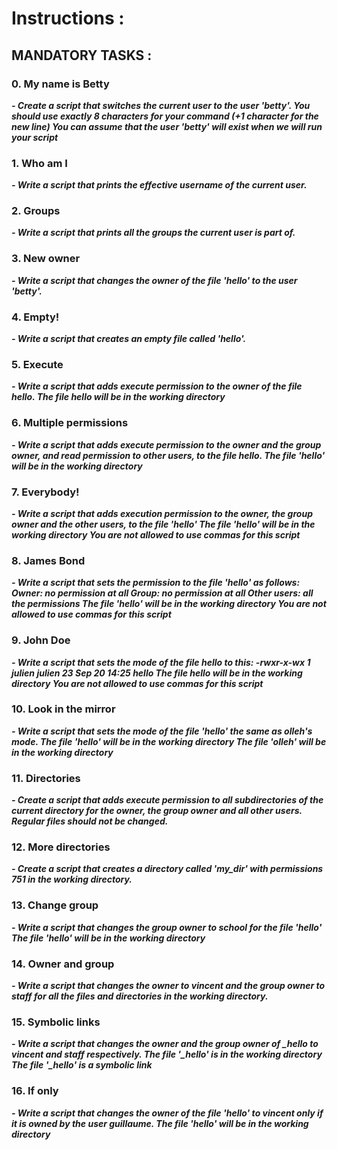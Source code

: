 # **Instructions :**

## **MANDATORY TASKS :**


### 0. My name is Betty

***- Create a script that switches the current user to the user 'betty'.
	You should use exactly 8 characters for your command (+1 character for the new line)
	You can assume that the user 'betty' will exist when we will run your script***


### 1. Who am I

***- Write a script that prints the effective username of the current user.***


### 2. Groups

***- Write a script that prints all the groups the current user is part of.***


### 3. New owner

***- Write a script that changes the owner of the file 'hello' to the user 'betty'.***


### 4. Empty!

***- Write a script that creates an empty file called 'hello'.***


### 5. Execute

***- Write a script that adds execute permission to the owner of the file hello.
	The file hello will be in the working directory***


### 6. Multiple permissions

***- Write a script that adds execute permission to the owner and the group owner, and read permission to other users, to the file hello.
	The file 'hello' will be in the working directory***


### 7. Everybody!

***- Write a script that adds execution permission to the owner, the group owner and the other users, to the file 'hello'
	The file 'hello' will be in the working directory
	You are not allowed to use commas for this script***


### 8. James Bond

***- Write a script that sets the permission to the file 'hello' as follows:
	Owner: no permission at all
	Group: no permission at all
	Other users: all the permissions
	The file 'hello' will be in the working directory You are not allowed to use commas for this script***


### 9. John Doe

***- Write a script that sets the mode of the file hello to this:
	-rwxr-x-wx 1 julien julien 23 Sep 20 14:25 hello
	The file hello will be in the working directory
	You are not allowed to use commas for this script***


### 10. Look in the mirror

***- Write a script that sets the mode of the file 'hello' the same as olleh's mode.
	The file 'hello' will be in the working directory
	The file 'olleh' will be in the working directory***


### 11. Directories

***- Create a script that adds execute permission to all subdirectories of the current directory for the owner, the group owner and all other users. Regular files should not be changed.***


### 12. More directories

***- Create a script that creates a directory called 'my_dir' with permissions 751 in the working directory.***


### 13. Change group

***- Write a script that changes the group owner to school for the file 'hello'
	The file 'hello' will be in the working directory***


### 14. Owner and group

***- Write a script that changes the owner to vincent and the group owner to staff for all the files and directories in the working directory.***


### 15. Symbolic links

***- Write a script that changes the owner and the group owner of _hello to vincent and staff respectively.
	The file '_hello' is in the working directory
	The file '_hello' is a symbolic link***


### 16. If only

***- Write a script that changes the owner of the file 'hello' to vincent only if it is owned by the user guillaume.
	The file 'hello' will be in the working directory***
